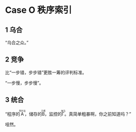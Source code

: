 # Case O 秩序索引

## 1 乌合

“乌合之众。”

## 2 竞争

比“一步错，步步错”更胜一筹的评判标准。

“一步慢，步步慢”。

## 3 统合

“程序的<ruby>Α<rt>阿尔法</rt></ruby>，储存的<ruby>Β<rt>贝塔</rt></ruby>，监控的<ruby>Γ<rt>伽马</rt></ruby>。真简单粗暴啊，你之前知道吗？”

哑然。